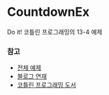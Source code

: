 # CountdownEx

Do it! 코틀린 프로그래밍의 13-4 예제

### 참고

 - [전체 예제](https://github.com/acaroom/kotlin)
 - [블로그 연재](https://acaroom.net/en/blog/youngdeok/do-it-kotlin-programming)
 - [코틀린 프로그래밍 도서](http://www.yes24.com/Product/Goods/74035266)
